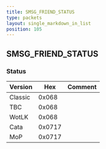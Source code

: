 ```yaml
---
title: SMSG_FRIEND_STATUS
type: packets
layout: single_markdown_in_list
position: 105
---
```


## SMSG_FRIEND_STATUS

### Status

Version    | Hex        | Comment
---------- | ---------- | ---------- 
Classic    | 0x068      | 
TBC        | 0x068      | 
WotLK      | 0x068      | 
Cata       | 0x0717     | 
MoP        | 0x0717     | 